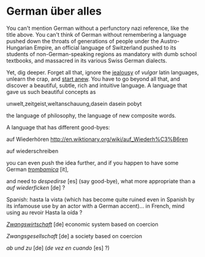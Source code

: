 German über alles
===

You can't mention German without a perfunctory nazi reference, like the title above. You can't think of German without remembering a language pushed down the throats of generations of people under the  Austro-Hungarian Empire, an official language of Switzerland pushed to its students of non-German-speaking regions as mandatory with dumb school textbooks, and massacred in its various Swiss German dialects.

Yet, dig deeper. Forget all that, ignore the [jealousy](http://9gag.com/gag/aBRqZ4x?ref=fb.s) of *vulgar* latin languages, unlearn the crap, and [start anew](learning-languages). You have to go beyond all that, and discover a beautiful, subtle, rich and intuitive language. A language that gave us such beautiful concepts as

unwelt,zeitgeist,weltanschauung,dasein
dasein pobyt

the language of philosophy, the language of new composite words.

A language that has different good-byes:

auf Wiederhören
http://en.wiktionary.org/wiki/auf_Wiederh%C3%B6ren

auf wiederschreiben

you can even push the idea further, and if you happen to have some German *[trombamica](trombamici)* [it],

and need to *despedirse* [es] (say good-bye), what more appropriate than a *auf wiederficken* [de] ?

Spanish: hasta la vista (which has become quite ruined even in Spanish by its infamouse use by an actor with a German accent)... in French, mind using au revoir
Hasta la oída ?

*[Zwangswirtschaft](http://mises.org/midroad/mr5.asp)* [de] economic system based on coercion

*Zwangsgesellschaft* [de] a society based on coercion


*ab und zu* [de] (*de vez en cuando* [es] ?)
